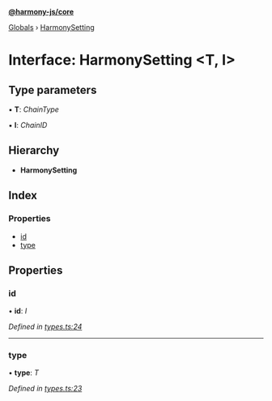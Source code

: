 **[@harmony-js/core](../README.md)**

[Globals](../README.md) › [HarmonySetting](harmonysetting.md)

# Interface: HarmonySetting <**T, I**>

## Type parameters

▪ **T**: *ChainType*

▪ **I**: *ChainID*

## Hierarchy

* **HarmonySetting**

## Index

### Properties

* [id](harmonysetting.md#id)
* [type](harmonysetting.md#type)

## Properties

###  id

• **id**: *I*

*Defined in [types.ts:24](https://github.com/FireStack-Lab/Harmony-sdk-core/blob/2ea7368/packages/harmony-core/src/types.ts#L24)*

___

###  type

• **type**: *T*

*Defined in [types.ts:23](https://github.com/FireStack-Lab/Harmony-sdk-core/blob/2ea7368/packages/harmony-core/src/types.ts#L23)*